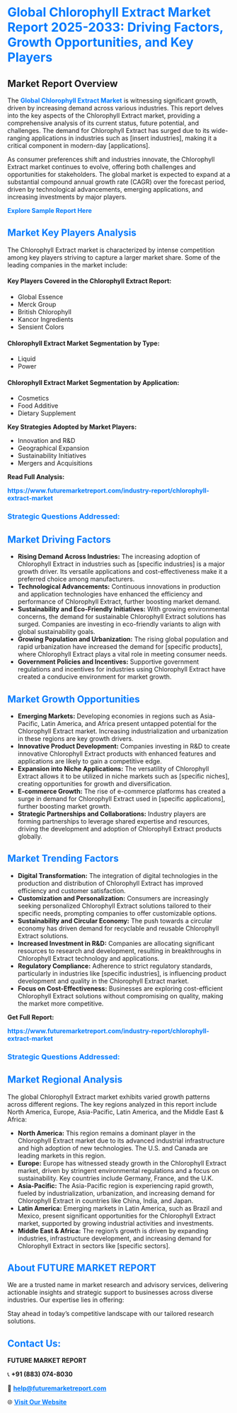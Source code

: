 <h1 style="color: #007BFF;">Global Chlorophyll Extract Market Report 2025-2033: Driving Factors, Growth Opportunities, and Key Players</h1>

<section id="overview">
<h2>Market Report Overview</h2>
<p>The <a href="https://www.futuremarketreport.com/industry-report/chlorophyll-extract-market" style="color: #007BFF; text-decoration: none;"><strong>Global Chlorophyll Extract Market</strong></a> is witnessing significant growth, driven by increasing demand across various industries. This report delves into the key aspects of the Chlorophyll Extract market, providing a comprehensive analysis of its current status, future potential, and challenges. The demand for Chlorophyll Extract has surged due to its wide-ranging applications in industries such as [insert industries], making it a critical component in modern-day [applications].</p>
<p>As consumer preferences shift and industries innovate, the Chlorophyll Extract market continues to evolve, offering both challenges and opportunities for stakeholders. The global market is expected to expand at a substantial compound annual growth rate (CAGR) over the forecast period, driven by technological advancements, emerging applications, and increasing investments by major players.</p>
</section>

<section id="overview">
<p><a href="https://www.futuremarketreport.com/request-sample/reportId=47037" style="color: #007BFF; text-decoration: none;"><strong>Explore Sample Report Here</strong></a></p>
</section>

<section id="key-players">
<h2 style="color: #007BFF;">Market Key Players Analysis</h2>
<p>The Chlorophyll Extract market is characterized by intense competition among key players striving to capture a larger market share. Some of the leading companies in the market include:</p>
<h4>Key Players Covered in the Chlorophyll Extract Report:</h4>
<ul><li>Global Essence</li><li>Merck Group</li><li>British Chlorophyll</li><li>Kancor Ingredients</li><li>Sensient Colors</li></ul>
<h4>Chlorophyll Extract Market Segmentation by Type:</h4>
<ul><li>Liquid</li><li>Power</li></ul>

<h4>Chlorophyll Extract Market Segmentation by Application:</h4>
<ul><li>Cosmetics</li><li>Food Additive</li><li>Dietary Supplement</li></ul>
<p><strong>Key Strategies Adopted by Market Players:</strong></p>
<ul>
<li>Innovation and R&D</li>
<li>Geographical Expansion</li>
<li>Sustainability Initiatives</li>
<li>Mergers and Acquisitions</li>
</ul>
</section>

<section>
<p><strong>Read Full Analysis: </strong></p><a href="https://www.futuremarketreport.com/industry-report/chlorophyll-extract-market" style="color: #007BFF; text-decoration: none;"><strong>https://www.futuremarketreport.com/industry-report/chlorophyll-extract-market</strong></a>
<h3 style="color: #007BFF;">Strategic Questions Addressed:</h3>
</section>

<section id="driving-factors">
<h2 style="color: #007BFF;">Market Driving Factors</h2>
<ul>
<li><strong>Rising Demand Across Industries:</strong> The increasing adoption of Chlorophyll Extract in industries such as [specific industries] is a major growth driver. Its versatile applications and cost-effectiveness make it a preferred choice among manufacturers.</li>
<li><strong>Technological Advancements:</strong> Continuous innovations in production and application technologies have enhanced the efficiency and performance of Chlorophyll Extract, further boosting market demand.</li>
<li><strong>Sustainability and Eco-Friendly Initiatives:</strong> With growing environmental concerns, the demand for sustainable Chlorophyll Extract solutions has surged. Companies are investing in eco-friendly variants to align with global sustainability goals.</li>
<li><strong>Growing Population and Urbanization:</strong> The rising global population and rapid urbanization have increased the demand for [specific products], where Chlorophyll Extract plays a vital role in meeting consumer needs.</li>
<li><strong>Government Policies and Incentives:</strong> Supportive government regulations and incentives for industries using Chlorophyll Extract have created a conducive environment for market growth.</li>
</ul>
</section>

<section id="growth-opportunities">
<h2 style="color: #007BFF;">Market Growth Opportunities</h2>
<ul>
<li><strong>Emerging Markets:</strong> Developing economies in regions such as Asia-Pacific, Latin America, and Africa present untapped potential for the Chlorophyll Extract market. Increasing industrialization and urbanization in these regions are key growth drivers.</li>
<li><strong>Innovative Product Development:</strong> Companies investing in R&D to create innovative Chlorophyll Extract products with enhanced features and applications are likely to gain a competitive edge.</li>
<li><strong>Expansion into Niche Applications:</strong> The versatility of Chlorophyll Extract allows it to be utilized in niche markets such as [specific niches], creating opportunities for growth and diversification.</li>
<li><strong>E-commerce Growth:</strong> The rise of e-commerce platforms has created a surge in demand for Chlorophyll Extract used in [specific applications], further boosting market growth.</li>
<li><strong>Strategic Partnerships and Collaborations:</strong> Industry players are forming partnerships to leverage shared expertise and resources, driving the development and adoption of Chlorophyll Extract products globally.</li>
</ul>
</section>

<section id="trending-factors">
<h2 style="color: #007BFF;">Market Trending Factors</h2>
<ul>
<li><strong>Digital Transformation:</strong> The integration of digital technologies in the production and distribution of Chlorophyll Extract has improved efficiency and customer satisfaction.</li>
<li><strong>Customization and Personalization:</strong> Consumers are increasingly seeking personalized Chlorophyll Extract solutions tailored to their specific needs, prompting companies to offer customizable options.</li>
<li><strong>Sustainability and Circular Economy:</strong> The push towards a circular economy has driven demand for recyclable and reusable Chlorophyll Extract solutions.</li>
<li><strong>Increased Investment in R&D:</strong> Companies are allocating significant resources to research and development, resulting in breakthroughs in Chlorophyll Extract technology and applications.</li>
<li><strong>Regulatory Compliance:</strong> Adherence to strict regulatory standards, particularly in industries like [specific industries], is influencing product development and quality in the Chlorophyll Extract market.</li>
<li><strong>Focus on Cost-Effectiveness:</strong> Businesses are exploring cost-efficient Chlorophyll Extract solutions without compromising on quality, making the market more competitive.</li>
</ul>
</section>

<section>
<p><strong>Get Full Report: </strong></p><a href="https://www.futuremarketreport.com/industry-report/chlorophyll-extract-market" style="color: #007BFF; text-decoration: none;"><strong>https://www.futuremarketreport.com/industry-report/chlorophyll-extract-market</strong></a>
<h3 style="color: #007BFF;">Strategic Questions Addressed:</h3>
</section>


<section id="regional-analysis">
<h2 style="color: #007BFF;">Market Regional Analysis</h2>
<p>The global Chlorophyll Extract market exhibits varied growth patterns across different regions. The key regions analyzed in this report include North America, Europe, Asia-Pacific, Latin America, and the Middle East & Africa:</p>
<ul>
<li><strong>North America:</strong> This region remains a dominant player in the Chlorophyll Extract market due to its advanced industrial infrastructure and high adoption of new technologies. The U.S. and Canada are leading markets in this region.</li>
<li><strong>Europe:</strong> Europe has witnessed steady growth in the Chlorophyll Extract market, driven by stringent environmental regulations and a focus on sustainability. Key countries include Germany, France, and the U.K.</li>
<li><strong>Asia-Pacific:</strong> The Asia-Pacific region is experiencing rapid growth, fueled by industrialization, urbanization, and increasing demand for Chlorophyll Extract in countries like China, India, and Japan.</li>
<li><strong>Latin America:</strong> Emerging markets in Latin America, such as Brazil and Mexico, present significant opportunities for the Chlorophyll Extract market, supported by growing industrial activities and investments.</li>
<li><strong>Middle East & Africa:</strong> The region’s growth is driven by expanding industries, infrastructure development, and increasing demand for Chlorophyll Extract in sectors like [specific sectors].</li>
</ul>
</section>

<footer>
<h2 style="color: #007BFF;">About FUTURE MARKET REPORT</h2>
<p>We are a trusted name in market research and advisory services, delivering actionable insights and strategic support to businesses across diverse industries. Our expertise lies in offering:</p>

<p>Stay ahead in today’s competitive landscape with our tailored research solutions.</p>

<h2 style="color: #007BFF;">Contact Us:</h2>
<p><strong>FUTURE MARKET REPORT</strong></p>
<p>📞 <strong>+91 (883) 074-8030</strong></p>
<p>📧 <strong><a href="mailto:help@futuremarketreport.com" style="color: #007BFF;">help@futuremarketreport.com</a></strong></p>
<p>🌐 <strong><a href="https://www.futuremarketreport.com/" style="color: #007BFF;">Visit Our Website</a></strong></p>
</footer>